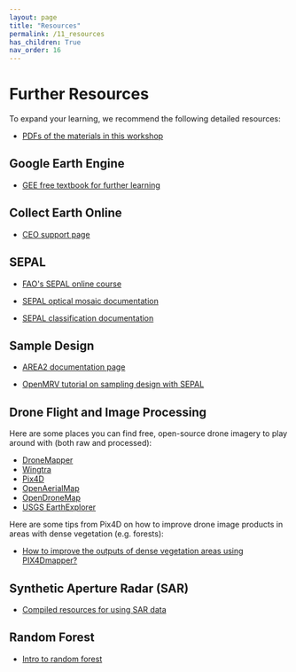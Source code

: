```yaml
---
layout: page
title: "Resources"
permalink: /11_resources
has_children: True
nav_order: 16
---
```


# Further Resources

<!-- <a href="testlink" target="_blank" rel="noopener noreferrer">testing</a> -->


To expand your learning, we recommend the following detailed resources:

- <a href="https://drive.google.com/drive/folders/1uaVgtF4QIGRpuamHK30I78ymUNn7_-88?usp=sharing" target="_blank" rel="noopener noreferrer">PDFs of the materials in this workshop</a>

## Google Earth Engine

- <a href="https://www.eefabook.org/" target="_blank" rel="noopener noreferrer">GEE free textbook for further learning</a>


## Collect Earth Online

- <a href="https://www.collect.earth/ceo-guides/" target="_blank" rel="noopener noreferrer">CEO support page</a>

## SEPAL

- <a href="https://www.fao.org/in-action/sepal/certified-course/en" target="_blank" rel="noopener noreferrer">FAO's SEPAL online course</a>

- <a href="https://docs.sepal.io/en/latest/cookbook/optical_mosaic.html" target="_blank" rel="noopener noreferrer">SEPAL optical mosaic documentation</a>

- <a href="https://docs.sepal.io/en/latest/cookbook/classification.html" target="_blank" rel="noopener noreferrer">SEPAL classification documentation</a>

## Sample Design

- <a href="https://area2.readthedocs.io/en/latest/" target="_blank" rel="noopener noreferrer">AREA2 documentation page</a>

- <a href="https://www.openmrv.org/web/guest/w/modules/sepal-ceo/sample-design-and-stratification" target="_blank" rel="noopener noreferrer">OpenMRV tutorial on sampling design with SEPAL</a>


## Drone Flight and Image Processing

Here are some places you can find free, open-source drone imagery to play around with (both raw and processed):

- <a href="https://dronemapper.com/sample_data/" target="_blank" rel="noopener noreferrer">DroneMapper</a>
- <a href="https://wingtra.com/mapping-drone-wingtraone/aerial-map-types/data-sets-and-maps/" target="_blank" rel="noopener noreferrer">Wingtra</a>
- <a href="https://support.pix4d.com/hc/en-us/articles/360000235126-Example-projects-real-photogrammetry-data#quarry" target="_blank" rel="noopener noreferrer">Pix4D</a>
- <a href="https://openaerialmap.org/" target="_blank" rel="noopener noreferrer">OpenAerialMap</a>
- <a href="https://www.opendronemap.org/odm/datasets/" target="_blank" rel="noopener noreferrer">OpenDroneMap</a>
- <a href="https://earthexplorer.usgs.gov/" target="_blank" rel="noopener noreferrer">USGS EarthExplorer</a>

Here are some tips from Pix4D on how to improve drone image products in areas with dense vegetation (e.g. forests):

- <a href="https://support.pix4d.com/hc/en-us/articles/202560159-How-to-improve-the-outputs-of-dense-vegetation-areas-using-PIX4Dmapper" target="_blank" rel="noopener noreferrer">How to improve the outputs of dense vegetation areas using PIX4Dmapper?</a>

## Synthetic Aperture Radar (SAR)

- <a href="https://learnsar.open.uaf.edu/sar-resources/" target="_blank" rel="noopener noreferrer">Compiled resources for using SAR data</a>

## Random Forest

- <a href="https://www.ibm.com/think/topics/random-forest" target="_blank" rel="noopener noreferrer">Intro to random forest</a>

